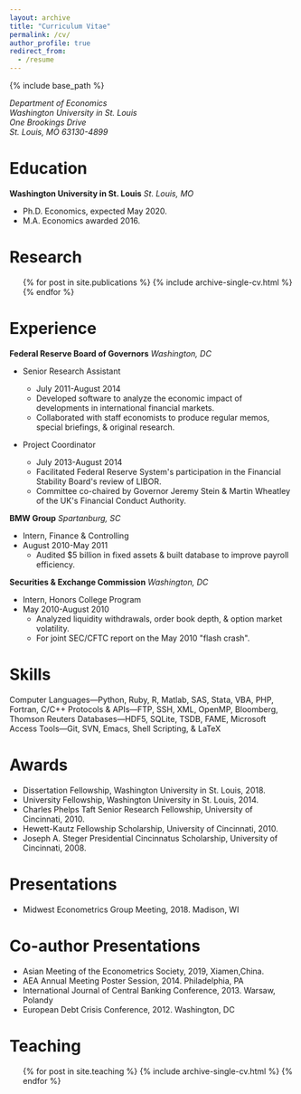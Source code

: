 ```yaml
---
layout: archive
title: "Curriculum Vitae"
permalink: /cv/
author_profile: true
redirect_from:
  - /resume
---
```


{% include base_path %}

<address>
  Department of Economics<br /> Washington University in St. Louis<br /> One Brookings Drive<br />  St. Louis, MO 63130-4899
</address>

Education
======
**Washington University in St. Louis**
_St. Louis, MO_
* Ph.D. Economics, expected May 2020.
* M.A. Economics awarded 2016.

Research
======
  <ul>{% for post in site.publications %}
    {% include archive-single-cv.html %}
  {% endfor %}</ul>

Experience
======
**Federal Reserve Board of Governors**
_Washington, DC_
* Senior Research Assistant 
  * July 2011-August 2014
  * Developed software to analyze the economic impact of developments in international financial markets. 
  * Collaborated with staff economists to produce regular memos, special briefings, & original research.

* Project Coordinator 
  * July 2013-August 2014
  * Facilitated Federal Reserve System's participation in the Financial Stability Board's review of LIBOR. 
  * Committee co-chaired by Governor Jeremy Stein & Martin Wheatley of the UK's Financial Conduct Authority.

**BMW Group**
_Spartanburg, SC_
* Intern, Finance & Controlling 
* August 2010-May 2011
  * Audited $5 billion in fixed assets & built database to improve payroll efficiency.

**Securities & Exchange Commission**
_Washington, DC_
* Intern, Honors College Program 
* May 2010-August 2010
  * Analyzed liquidity withdrawals, order book depth, & option market volatility.
  * For joint SEC/CFTC report on the May 2010 "flash crash".
  
Skills
======
Computer Languages—Python, Ruby, R, Matlab, SAS, Stata, VBA, PHP, Fortran, C/C++
Protocols & APIs—FTP, SSH, XML, OpenMP, Bloomberg, Thomson Reuters
Databases—HDF5, SQLite, TSDB, FAME, Microsoft Access
Tools—Git, SVN, Emacs, Shell Scripting, & LaTeX 
  
Awards
======
* Dissertation Fellowship, Washington University in St. Louis, 2018.
* University Fellowship, Washington University in St. Louis, 2014.
* Charles Phelps Taft Senior Research Fellowship, University of Cincinnati, 2010.
* Hewett-Kautz Fellowship Scholarship, University of Cincinnati, 2010.
* Joseph A. Steger Presidential Cincinnatus Scholarship, University of Cincinnati, 2008.

Presentations
======
* Midwest Econometrics Group Meeting, 2018. Madison, WI

Co-author Presentations
======
* Asian Meeting of the Econometrics Society, 2019, Xiamen,China.
* AEA Annual Meeting Poster Session, 2014. Philadelphia, PA
* International Journal of Central Banking Conference, 2013. Warsaw, Polandy
* European Debt Crisis Conference, 2012. Washington, DC
 
Teaching
======
  <ul>{% for post in site.teaching %}
    {% include archive-single-cv.html %}
  {% endfor %}</ul>
  
